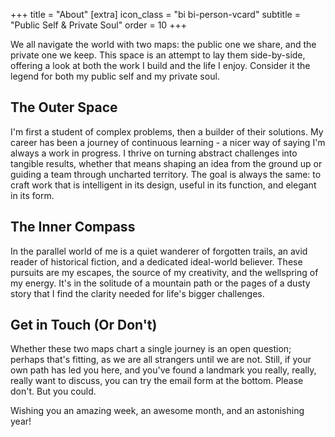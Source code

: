 +++
title = "About"
[extra]
icon_class = "bi bi-person-vcard"
subtitle = "Public Self & Private Soul"
order = 10
+++

We all navigate the world with two maps: the public one we share, and the private one we keep. 
This space is an attempt to lay them side-by-side, offering a look at both the work I build and the life I enjoy. 
Consider it the legend for both my public self and my private soul.

## The Outer Space
I'm first a student of complex problems, then a builder of their solutions. 
My career has been a journey of continuous learning - a nicer way of saying I'm always a work in progress.
I thrive on turning abstract challenges into tangible results, whether that means shaping an idea from the ground up or guiding a team through uncharted territory.
The goal is always the same: to craft work that is intelligent in its design, useful in its function, and elegant in its form.

## The Inner Compass
In the parallel world of me is a quiet wanderer of forgotten trails, an avid reader of historical fiction, and a dedicated ideal-world believer.
These pursuits are my escapes, the source of my creativity, and the wellspring of my energy. 
It's in the solitude of a mountain path or the pages of a dusty story that I find the clarity needed for life's bigger challenges.

## Get in Touch (Or Don't)
Whether these two maps chart a single journey is an open question; perhaps that's fitting, as we are all strangers until we are not. 
Still, if your own path has led you here, and you've found a landmark you really, really, really want to discuss, you can try the email form at the bottom. 
Please don't. 
But you could.

Wishing you an amazing week, an awesome month, and an astonishing year!